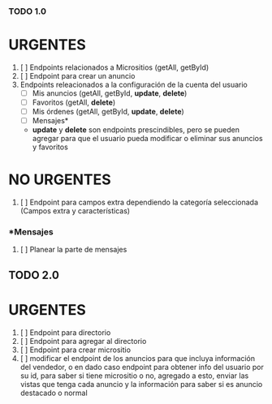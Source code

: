 ### TODO 1.0

# URGENTES

1. [ ] Endpoints relacionados a Micrositios (getAll, getById)
2. [ ] Endpoint para crear un anuncio
3. Endpoints releacionados a la configuración de la cuenta del usuario
   - [ ] Mis anuncios (getAll, getById, **update**, **delete**)
   - [ ] Favoritos (getAll, **delete**)
   - [ ] Mis órdenes (getAll, getById, **update**, **delete**)
   - [ ] Mensajes\*
   - **update** y **delete** son endpoints prescindibles, pero se pueden agregar para que el usuario pueda modificar o eliminar sus anuncios y favoritos

# NO URGENTES

1. [ ] Endpoint para campos extra dependiendo la categoría seleccionada (Campos extra y características)

### \*Mensajes

1. [ ] Planear la parte de mensajes

## TODO 2.0

# URGENTES

1. [ ] Endpoint para directorio
2. [ ] Endpoint para agregar al directorio
3. [ ] Endpoint para crear micrositio
4. [ ] modificar el endpoint de los anuncios para que incluya información del vendedor, o en dado caso endpoint para obtener info del usuario por su id, para saber si tiene micrositio o no, agregado a esto, enviar las vistas que tenga cada anuncio y la información para saber si es anuncio destacado o normal

